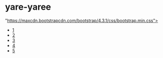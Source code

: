 # yare-yaree
<html>
  <head>
    <link rel="stylesheet" href=

"https://maxcdn.bootstrapcdn.com/bootstrap/4.3.1/css/bootstrap.min.css">

<script src=

"https://maxcdn.bootstrapcdn.com/bootstrap/4.3.1/js/bootstrap.min.js">

</script>
  </head>
  <body> 
    <div class="container"> 
      <ul class="pagination"> 
        <li class="page-item"> <a class="page-link" href="#">1</a> </li> 
        <li class="page-item"> <a class="page-link" href="#">2</a> </li> 
        <li class="page-item"> <a class="page-link" href="#">3</a> </li> 
        <li class="page-item"> <a class="page-link" href="#">4</a> </li> 
        <li class="page-item"> <a class="page-link" href="#">5</a> </li> 
      </ul> 
    </div> 
  </body>
</html>
